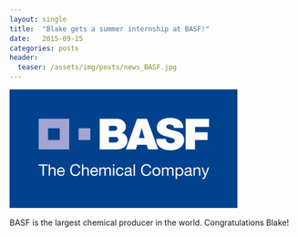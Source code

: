 ```yaml
---
layout: single
title:  "Blake gets a summer internship at BASF!"
date:   2015-09-15
categories: posts
header:
  teaser: /assets/img/posts/news_BASF.jpg
---
```


![basf](/assets/img/posts/news_BASF.jpg)

BASF is the largest chemical producer in the world. Congratulations Blake!
